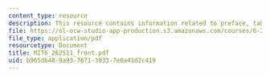 ```yaml
---
content_type: resource
description: This resource contains information related to preface, table of contents.
file: https://ol-ocw-studio-app-production.s3.amazonaws.com/courses/6-262-discrete-stochastic-processes-spring-2011/b965db489a93767139337e0a41d2c419_MIT6_262S11_front.pdf
file_type: application/pdf
resourcetype: Document
title: MIT6_262S11_front.pdf
uid: b965db48-9a93-7671-3933-7e0a41d2c419
---
```

